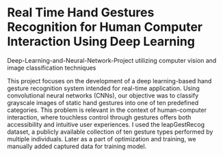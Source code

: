 # Real Time Hand Gestures Recognition for Human Computer Interaction Using Deep Learning

Deep-Learning-and-Neural-Network-Project utilizing computer vision and image classification techniques

This project focuses on the development of a deep learning-based hand gesture recognition system intended for real-time application. Using convolutional neural networks (CNNs), our objective was to classify grayscale images of static hand gestures into one of ten predefined categories. This problem is relevant in the context of human-computer interaction, where touchless control through gestures offers both accessibility and intuitive user experiences. I used the leapGestRecog dataset, a publicly available collection of ten gesture types performed by multiple individuals. Later as a part of optimization and training, we manually added captured data for training model.
